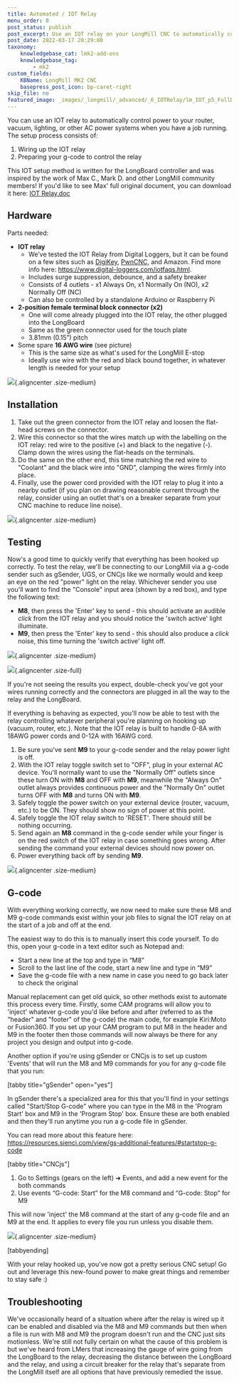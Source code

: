 ```yaml
---
title: Automated / IOT Relay
menu_order: 8
post_status: publish
post_excerpt: Use an IOT relay on your LongMill CNC to automatically control power to your router, vacuum, lighting, or other AC power systems.
post_date: 2022-03-17 20:29:00
taxonomy:
    knowledgebase_cat: lmk2-add-ons
    knowledgebase_tag:
        - mk2
custom_fields:
    KBName: LongMill MK2 CNC
    basepress_post_icon: bp-caret-right
skip_file: no
featured_image: _images/_longmill/_advanced/_6_IOTRelay/lm_IOT_p5_FullDiagram.jpg
---
```


You can use an IOT relay to automatically control power to your router, vacuum, lighting, or other AC power systems when you have a job running. The setup process consists of:

1. Wiring up the IOT relay
1. Preparing your g-code to control the relay

This IOT setup method is written for the LongBoard controller and was inspired by the work of Max C., Mark D. and other LongMill community members! If you'd like to see Max' full original document, you can download it here: <a href="https://resources.sienci.com/wp-content/uploads/2021/06/Max-C.-IOT-Relay-setup.docx" target="_blank" rel="noopener">IOT Relay.doc</a>

## Hardware

Parts needed:

- **IOT relay**
  - We’ve tested the IOT Relay from Digital Loggers, but it can be found on a few sites such as <a href="https://www.digikey.ca/en/products/detail/sparkfun-electronics/COM-14236/7652745" target="_blank" rel="noopener">DigiKey</a>, <a href="https://PwnCNC.com/products/iot-power-strip" target="_blank" rel="noopener">PwnCNC</a>, and Amazon. Find more info here: <a href="https://www.digital-loggers.com/iotfaqs.html" target="_blank" rel="noopener">https://www.digital-loggers.com/iotfaqs.html</a>.
  - Includes surge suppression, debounce, and a safety breaker
  - Consists of 4 outlets - x1 Always On, x1 Normally On (NO), x2 Normally Off (NC)
  - Can also be controlled by a standalone Arduino or Raspberry Pi
- **2-position female terminal block connector (x2)**
  - One will come already plugged into the IOT relay, the other plugged into the LongBoard
  - Same as the green connector used for the touch plate
  - 3.81mm (0.15”) pitch
- Some spare **16 AWG wire** (see picture)
  - This is the same size as what's used for the LongMill E-stop
  - Ideally use wire with the red and black bound together, in whatever length is needed for your setup

![](/_images/_longmill/_advanced/_6_IOTRelay/lm_IOT_p1_Wire.jpg){.aligncenter .size-medium}

## Installation

1. Take out the green connector from the IOT relay and loosen the flat-head screws on the connector.
1. Wire this connector so that the wires match up with the labelling on the IOT relay: red wire to the positive (+) and black to the negative (-). Clamp down the wires using the flat-heads on the terminals.
1. Do the same on the other end, this time matching the red wire to "Coolant" and the black wire into "GND", clamping the wires firmly into place.
1. Finally, use the power cord provided with the IOT relay to plug it into a nearby outlet (if you plan on drawing reasonable current through the relay, consider using an outlet that's on a breaker separate from your CNC machine to reduce line noise).

![](/_images/_longmill/_advanced/_6_IOTRelay/lm_IOT_p2_CoolantHookUp.jpg){.aligncenter .size-medium}

## Testing

Now's a good time to quickly verify that everything has been hooked up correctly. To test the relay, we'll be connecting to our LongMill via a g-code sender such as gSender, UGS, or CNCjs like we normally would and keep an eye on the red "power" light on the relay. Whichever sender you use you'll want to find the "Console" input area (shown by a red box), and type the following text:

- **M8**, then press the 'Enter' key to send - this should activate an audible *click* from the IOT relay and you should notice the 'switch active' light illuminate.
- **M9**, then press the 'Enter' key to send - this should also produce a *click* noise, this time turning the 'switch active' light off.

![](/_images/_longmill/_advanced/_6_IOTRelay/lm_IOT_p3_Testing.png){.aligncenter .size-medium}

![](/_images/_longmill/_advanced/_6_IOTRelay/lm_IOT_p4_Switch.jpg){.aligncenter .size-full}

If you're not seeing the results you expect, double-check you've got your wires running correctly and the connectors are plugged in all the way to the relay and the LongBoard.

If everything is behaving as expected, you'll now be able to test with the relay controlling whatever peripheral you're planning on hooking up (vacuum, router, etc.). Note that the IOT relay is built to handle <span dir="ltr">0-8A with 18AWG power cords and 0-12A with </span><span dir="ltr">16AWG cord.</span>

1. Be sure you've sent **M9** to your g-code sender and the relay power light is off.
1. With the IOT relay toggle switch set to "OFF", plug in your external AC device. You'll normally want to use the "Normally Off" outlets since these turn ON with **M8** and OFF with **M9**, meanwhile the "Always On" outlet always provides continuous power and the "Normally On" outlet turns OFF with **M8** and turns ON with **M9**.
1. Safely toggle the power switch on your external device (router, vacuum, etc.) to be ON. They should show no sign of power at this point.
1. Safely toggle the IOT relay switch to 'RESET'. There should still be nothing occurring.
1. Send again an **M8** command in the g-code sender while your finger is on the red switch of the IOT relay in case something goes wrong. After sending the command your external devices should now power on.
1. Power everything back off by sending **M9**.

![](/_images/_longmill/_advanced/_6_IOTRelay/lm_IOT_p5_FullDiagram.jpg){.aligncenter .size-medium}

## G-code

With everything working correctly, we now need to make sure these M8 and M9 g-code commands exist within your job files to signal the IOT relay on at the start of a job and off at the end.

The easiest way to do this is to manually insert this code yourself. To do this, open your g-code in a text editor such as Notepad and:

- Start a new line at the top and type in “M8”
- Scroll to the last line of the code, start a new line and type in “M9”
- Save the g-code file with a new name in case you need to go back later to check the original

Manual replacement can get old quick, so other methods exist to automate this process every time. Firstly, some CAM programs will allow you to 'inject' whatever g-code you'd like before and after (referred to as the "header" and "footer" of the g-code) the main code, for example Kiri:Moto or Fusion360. If you set up your CAM program to put M8 in the header and M9 in the footer then those commands will now always be there for any project you design and output into g-code.

Another option if you're using gSender or CNCjs is to set up custom 'Events' that will run the M8 and M9 commands for you for any g-code file that you run:

[tabby title="gSender" open="yes"]

In gSender there's a specialized area for this that you'll find in your settings called "Start/Stop G-code" where you can type in the M8 in the 'Program Start' box and M9 in the 'Program Stop' box. Ensure these are both enabled and then they'll run anytime you run a g-code file in gSender.

You can read more about this feature here: <a href="https://resources.sienci.com/view/gs-additional-features/#startstop-g-code" target="_blank" rel="noopener">https://resources.sienci.com/view/gs-additional-features/#startstop-g-code</a>

[tabby title="CNCjs"]

1. Go to Settings (gears on the left) ➜ Events, and add a new event for the both commands
1. Use events “G-code: Start” for the M8 command and “G-code: Stop” for M9

This will now 'inject' the M8 command at the start of any g-code file and an M9 at the end. It applies to every file you run unless you disable them.

![](/_images/_longmill/_advanced/_6_IOTRelay/lm_IOT_p6_Event.png){.aligncenter .size-medium}

[tabbyending]

With your relay hooked up, you've now got a pretty serious CNC setup! Go out and leverage this new-found power to make great things and remember to stay safe :)

## Troubleshooting

We've occasionally heard of a situation where after the relay is wired up it can be enabled and disabled via the M8 and M9 commands but then when a file is run with M8 and M9 the program doesn't run and the CNC just sits motionless. We're still not fully certain on what the cause of this problem is but we've heard from LMers that increasing the gauge of wire going from the LongBoard to the relay, decreasing the distance between the LongBoard and the relay, and using a circuit breaker for the relay that's separate from the LongMill itself are all options that have previously remedied the issue.
